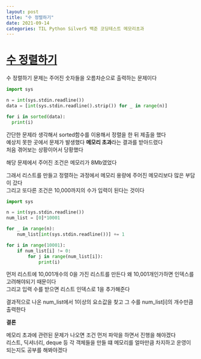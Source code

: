 ```yaml
---
layout: post
title: "수 정렬하기"
date: 2021-09-14
categories: TIL Python Silver5 백준 코딩테스트 메모리초과
---
```


# [수 정렬하기](https://www.acmicpc.net/problem/10989)

수 정렬하기 문제는 주어진 숫자들을 오름차순으로 출력하는 문제이다

```python
import sys

n = int(sys.stdin.readline())
data = [int(sys.stdin.readline().strip()) for _ in range(n)]

for i in sorted(data):
  print(i)
```

간단한 문제라 생각해서 sorted함수를 이용해서 정렬을 한 뒤 제출을 했다  
예상치 못한 곳에서 문제가 발생했다 **메모리 초과**라는 결과를 받아드렸다  
처음 겪어보는 상황이어서 당황했다

해당 문제에서 주어진 조건은 메모리가 8Mb였었다

그래서 리스트를 만들고 정렬하는 과정에서 메모리 용량에 주어진 메모리보다 많은 부담이 갔다  
그리고 또다른 조건은 10,000까지의 수가 입력이 된다는 것이다

```python
import sys

n = int(sys.stdin.readline())
num_list = [0]*10001

for _ in range(n):
    num_list[int(sys.stdin.readline())] += 1

for i in range(10001):
    if num_list[i] != 0:
        for j in range(num_list[i]):
            print(i)
```

먼저 리스트에 10,001개수의 0을 가진 리스트를 만든다 왜 10,001개인가하면 인덱스를 고려해야되기 때문이다  
그리고 입력 수를 받으면 리스트 인덱스로 1을 추가해준다

결과적으로 나온 num_list에서 1이상의 요소값을 찾고 그 수를 num_list[i]의 개수만큼 출력한다

**결론**

메모리 초과에 관련된 문제가 나오면 조건 먼저 파악을 하면서 진행을 해야겠다  
리스트, 딕셔너리, deque 등 각 객체들을 만들 떄 메모리를 얼마만큼 차지하고 운영이 되는지도 공부를 해봐야겠다
